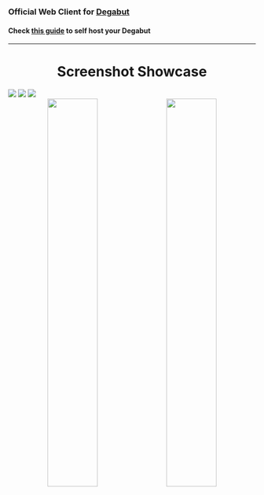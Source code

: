 ### Official Web Client for [Degabut](https://github.com/degabut/degabut)

#### Check [this guide](https://github.com/degabut/examples/blob/main/v3) to self host your Degabut

---

<div align="center"> 
 <h1>Screenshot Showcase</h1>
</div>

<img src="https://i.imgur.com/N5r2aXS.png" />
<img src="https://i.imgur.com/n5CBzK5.png" />
<img src="https://i.imgur.com/bfM8aQs.png" />
<div align="center">
<img src="https://i.imgur.com/nJl9Fkx.png" width="45%" />
&nbsp;&nbsp;
<img src="https://i.imgur.com/KfcWFCi.png" width="45%" />
</div>
